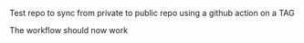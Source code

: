 Test repo to sync from private to public repo using a github action on a TAG

The workflow should now work
